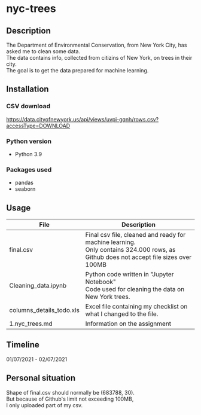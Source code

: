 # nyc-trees
## Description
The Department of Environmental Conservation, from New York City, has asked me to clean some data.  
The data contains info, collected from citizins of New York, on trees in their city.  
The goal is to get the data prepared for machine learning.

## Installation

### CSV download
https://data.cityofnewyork.us/api/views/uvpi-gqnh/rows.csv?accessType=DOWNLOAD
### Python version
* Python 3.9


### Packages used
* pandas
* seaborn

## Usage
| File                     | Description                                                                 |
|--------------------------|-----------------------------------------------------------------------------|
| final.csv                | Final csv file, cleaned and ready for machine learning.  <br>Only contains 324.000 rows, as Github does not accept file sizes over 100MB |
| Cleaning_data.ipynb      | Python code written in "Jupyter Notebook"  <br>Code used for cleaning the data on New York trees. |
| columns_details_todo.xls | Excel file containing my checklist on what I changed to the file.           |
| 1.nyc_trees.md           | Information on the assignment                                               |

## Timeline
01/07/2021 - 02/07/2021

## Personal situation
Shape of final.csv should normally be (683788, 30).  
But because of Github's limit not exceeding 100MB,  
I only uploaded part of my csv.



